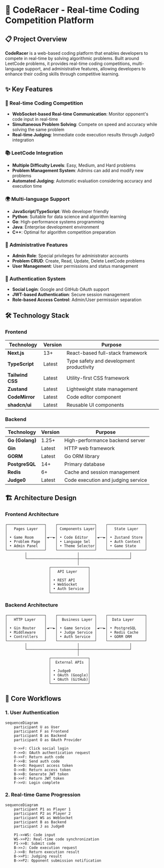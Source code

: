 # 🏁 CodeRacer - Real-time Coding Competition Platform

## 📋 Project Overview

**CodeRacer** is a web-based coding platform that enables developers to compete in real-time by solving algorithmic problems. Built around LeetCode problems, it provides real-time coding competitions, multi-language support, and administrative features, allowing developers to enhance their coding skills through competitive learning.

## ✨ Key Features

### 🚀 Real-time Coding Competition

- **WebSocket-based Real-time Communication**: Monitor opponent's code input in real-time
- **Simultaneous Problem Solving**: Compete on speed and accuracy while solving the same problem
- **Real-time Judging**: Immediate code execution results through Judge0 integration

### 📚 LeetCode Integration

- **Multiple Difficulty Levels**: Easy, Medium, and Hard problems
- **Problem Management System**: Admins can add and modify new problems
- **Automated Judging**: Automatic evaluation considering accuracy and execution time

### 🌍 Multi-language Support

- **JavaScript/TypeScript**: Web developer friendly
- **Python**: Suitable for data science and algorithm learning
- **Go**: High-performance systems programming
- **Java**: Enterprise development environment
- **C++**: Optimal for algorithm competition preparation

### 👑 Administrative Features

- **Admin Role**: Special privileges for administrator accounts
- **Problem CRUD**: Create, Read, Update, Delete LeetCode problems
- **User Management**: User permissions and status management

### 🔐 Authentication System

- **Social Login**: Google and GitHub OAuth support
- **JWT-based Authentication**: Secure session management
- **Role-based Access Control**: Admin/User permission separation

## 🛠 Technology Stack

### Frontend

| Technology       | Version | Purpose                                  |
| ---------------- | ------- | ---------------------------------------- |
| **Next.js**      | 13+     | React-based full-stack framework         |
| **TypeScript**   | Latest  | Type safety and development productivity |
| **Tailwind CSS** | Latest  | Utility-first CSS framework              |
| **Zustand**      | Latest  | Lightweight state management             |
| **CodeMirror**   | Latest  | Code editor component                    |
| **shadcn/ui**    | Latest  | Reusable UI components                   |

### Backend

| Technology      | Version | Purpose                            |
| --------------- | ------- | ---------------------------------- |
| **Go (Golang)** | 1.25+   | High-performance backend server    |
| **Gin**         | Latest  | HTTP web framework                 |
| **GORM**        | Latest  | Go ORM library                     |
| **PostgreSQL**  | 14+     | Primary database                   |
| **Redis**       | 6+      | Cache and session management       |
| **Judge0**      | Latest  | Code execution and judging service |

## 🏗 Architecture Design

### Frontend Architecture

```
┌─────────────────┐    ┌─────────────────┐    ┌─────────────────┐
│   Pages Layer   │    │ Components Layer│    │   State Layer   │
│                 │    │                 │    │                 │
│ • Game Room     │◄──►│ • Code Editor   │◄──►│ • Zustand Store │
│ • Problem Page  │    │ • Language Sel  │    │ • Auth Context  │
│ • Admin Panel   │    │ • Theme Selector│    │ • Game State    │
└─────────────────┘    └─────────────────┘    └─────────────────┘
         │                       │                       │
         └───────────────────────┼───────────────────────┘
                                 │
                    ┌─────────────────┐
                    │   API Layer     │
                    │                 │
                    │ • REST API      │
                    │ • WebSocket     │
                    │ • Auth Service  │
                    └─────────────────┘
```

### Backend Architecture

```
┌─────────────────┐    ┌─────────────────┐    ┌─────────────────┐
│   HTTP Layer    │    │  Business Layer │    │  Data Layer     │
│                 │    │                 │    │                 │
│ • Gin Router    │◄──►│ • Game Service  │◄──►│ • PostgreSQL    │
│ • Middleware    │    │ • Judge Service │    │ • Redis Cache   │
│ • Controllers   │    │ • Auth Service  │    │ • GORM ORM      │
└─────────────────┘    └─────────────────┘    └─────────────────┘
         │                       │                       │
         └───────────────────────┼───────────────────────┘
                                 │
                    ┌─────────────────┐
                    │  External APIs  │
                    │                 │
                    │ • Judge0        │
                    │ • OAuth (Google)│
                    │ • OAuth (GitHub)│
                    └─────────────────┘
```

## 🔄 Core Workflows

### 1. User Authentication

```mermaid
sequenceDiagram
    participant U as User
    participant F as Frontend
    participant B as Backend
    participant O as OAuth Provider

    U->>F: Click social login
    F->>O: OAuth authentication request
    O->>F: Return auth code
    F->>B: Send auth code
    B->>O: Request access token
    O->>B: Return access token
    B->>B: Generate JWT token
    B->>F: Return JWT token
    F->>U: Login complete
```

### 2. Real-time Game Progression

```mermaid
sequenceDiagram
    participant P1 as Player 1
    participant P2 as Player 2
    participant WS as WebSocket
    participant B as Backend
    participant J as Judge0

    P1->>WS: Code input
    WS->>P2: Real-time code synchronization
    P1->>B: Submit code
    B->>J: Code execution request
    J->>B: Return execution result
    B->>P1: Judging result
    B->>P2: Opponent submission notification
```
